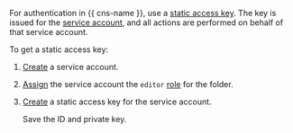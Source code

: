 For authentication in {{ cns-name }}, use a [static access key](../../iam/concepts/authorization/access-key.md). The key is issued for the [service account](../../iam/concepts/users/service-accounts.md), and all actions are performed on behalf of that service account.

To get a static access key:
1. [Create](../../iam/operations/sa/create.md) a service account.
1. [Assign](../../iam/operations/sa/assign-role-for-sa.md) the service account the `editor` [role](../../iam/roles-reference.md#editor) for the folder.
1. [Create](../../iam/operations/sa/create-access-key.md) a static access key for the service account.

   Save the ID and private key.
